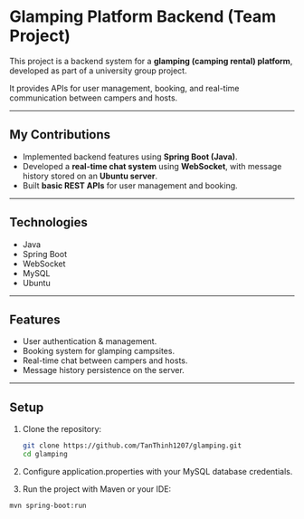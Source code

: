 # Glamping Platform Backend (Team Project)

This project is a backend system for a **glamping (camping rental) platform**, developed as part of a university group project.  

It provides APIs for user management, booking, and real-time communication between campers and hosts.  

---

## My Contributions
- Implemented backend features using **Spring Boot (Java)**.  
- Developed a **real-time chat system** using **WebSocket**, with message history stored on an **Ubuntu server**.  
- Built **basic REST APIs** for user management and booking.  

---

## Technologies
- Java  
- Spring Boot  
- WebSocket  
- MySQL  
- Ubuntu  

---

## Features
- User authentication & management.  
- Booking system for glamping campsites.  
- Real-time chat between campers and hosts.  
- Message history persistence on the server.  

---

## Setup
1. Clone the repository:  
   ```bash
   git clone https://github.com/TanThinh1207/glamping.git
   cd glamping

2. Configure application.properties with your MySQL database credentials.

3. Run the project with Maven or your IDE:
  ```bash
  mvn spring-boot:run
